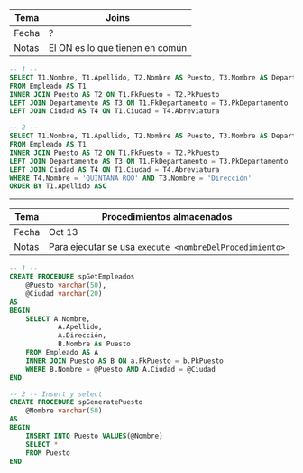 |Tema|Joins|
|-|-|
|Fecha|?|
|Notas|El ON es lo que tienen en común|

```sql
-- 1 --
SELECT T1.Nombre, T1.Apellido, T2.Nombre AS Puesto, T3.Nombre AS Departamento, T4.Nombre AS Ciudad
FROM Empleado AS T1
INNER JOIN Puesto AS T2 ON T1.FkPuesto = T2.PkPuesto
LEFT JOIN Departamento AS T3 ON T1.FkDepartamento = T3.PkDepartamento
LEFT JOIN Ciudad AS T4 ON T1.Ciudad = T4.Abreviatura
```

```sql
-- 2 --
SELECT T1.Nombre, T1.Apellido, T2.Nombre AS Puesto, T3.Nombre AS Departamento, T4.Nombre AS Ciudad
FROM Empleado AS T1
INNER JOIN Puesto AS T2 ON T1.FkPuesto = T2.PkPuesto
LEFT JOIN Departamento AS T3 ON T1.FkDepartamento = T3.PkDepartamento
LEFT JOIN Ciudad AS T4 ON T1.Ciudad = T4.Abreviatura
WHERE T4.Nombre = 'QUINTANA ROO' AND T3.Nombre = 'Dirección'
ORDER BY T1.Apellido ASC
```

---

|Tema|Procedimientos almacenados|
|-|-|
|Fecha|Oct 13|
|Notas|Para ejecutar se usa ```execute <nombreDelProcedimiento>```|


```sql
-- 1 --
CREATE PROCEDURE spGetEmpleados
    @Puesto varchar(50),
    @Ciudad varchar(20)
AS
BEGIN
    SELECT A.Nombre,
            A.Apellido,
            A.Dirección,
            B.Nombre As Puesto
    FROM Empleado AS A
    INNER JOIN Puesto AS B ON a.FkPuesto = b.PkPuesto
    WHERE B.Nombre = @Puesto AND A.Ciudad = @Ciudad
END
```

```sql
-- 2 -- Insert y select
CREATE PROCEDURE spGeneratePuesto
    @Nombre varchar(50)
AS
BEGIN
    INSERT INTO Puesto VALUES(@Nombre)
    SELECT *
    FROM Puesto
END
```